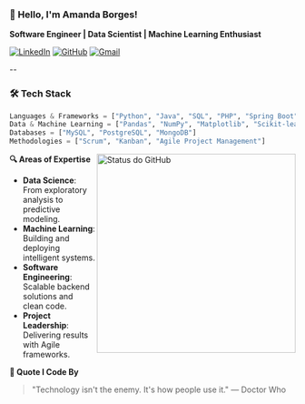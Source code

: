 ### 👋 Hello, I'm Amanda Borges! 
**Software Engineer | Data Scientist | Machine Learning Enthusiast**

[![LinkedIn](https://img.shields.io/badge/LinkedIn-Connect-blue?style=flat&logo=linkedin)](https://linkedin.com/in/amandadecassiaborges)
[![GitHub](https://img.shields.io/badge/GitHub-Follow-black?style=flat&logo=github)](https://github.com/amandadecassiaborges)
[![Gmail](https://img.shields.io/badge/Gmail-Contact-red?style=flat&logo=gmail)](mailto:amandaborgeses@email.com)

--

### 🛠️ **Tech Stack**
```python
Languages & Frameworks = ["Python", "Java", "SQL", "PHP", "Spring Boot"]
Data & Machine Learning = ["Pandas", "NumPy", "Matplotlib", "Scikit-learn", "TensorFlow"]
Databases = ["MySQL", "PostgreSQL", "MongoDB"]
Methodologies = ["Scrum", "Kanban", "Agile Project Management"]
```
<img align='right' width="350px" src="https://github-readme-stats.vercel.app/api?username=anuraghazra&show_icons=true&theme=radical" alt="Status do GitHub">

**🔍 Areas of Expertise**
- **Data Science**: From exploratory analysis to predictive modeling. 
- **Machine Learning**: Building and deploying intelligent systems. 
- **Software Engineering**: Scalable backend solutions and clean code. 
- **Project Leadership**: Delivering results with Agile frameworks.

**💬 Quote I Code By**
> "Technology isn't the enemy. It's how people use it."
— Doctor Who


